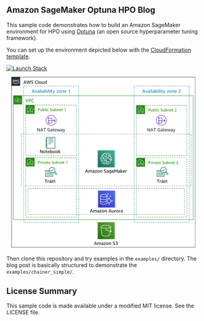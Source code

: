## Amazon SageMaker Optuna HPO Blog

This sample code demonstrates how to build an Amazon SageMaker environment for HPO using [Optuna](https://github.com/pfnet/optuna) (an open source hyperparameter tuning framework).

You can set up the environment depicted below with the [CloudFormation template](https://github.com/aws-samples/aws-sagemaker-optuna-hpo-blog/blob/master/template/optuna-template.yaml).

[![Launch Stack](https://s3.amazonaws.com/cloudformation-examples/cloudformation-launch-stack.png)](https://console.aws.amazon.com/cloudformation/home?region=us-east-1#/stacks/new?stackName=optuna-blog&templateURL=https://aws-jp-ml.s3.amazonaws.com/blog/optuna/optuna-template.yaml) 

<div align="center"><img src="images/optuna-architecture.png" width="480"/></div>

Then clone this repository and try examples in the `examples/` directory. The blog post is basically structured to demonstrate the `examples/chainer_simple/`.

## License Summary

This sample code is made available under a modified MIT license. See the LICENSE file.
